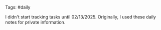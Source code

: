 Tags: #daily

I didn't start tracking tasks until 02/13/2025. Originally, I used these daily notes for private information.


